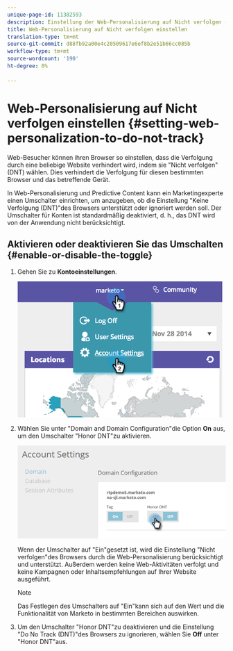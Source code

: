 ```yaml
---
unique-page-id: 11382593
description: Einstellung der Web-Personalisierung auf Nicht verfolgen - Marketing Docs - Produktdokumentation
title: Web-Personalisierung auf Nicht verfolgen einstellen
translation-type: tm+mt
source-git-commit: d88fb92a00e4c20509617e6ef8b2e51b66cc085b
workflow-type: tm+mt
source-wordcount: '190'
ht-degree: 0%

---
```



# Web-Personalisierung auf Nicht verfolgen einstellen {#setting-web-personalization-to-do-not-track}

Web-Besucher können ihren Browser so einstellen, dass die Verfolgung durch eine beliebige Website verhindert wird, indem sie &quot;Nicht verfolgen&quot;(DNT) wählen. Dies verhindert die Verfolgung für diesen bestimmten Browser und das betreffende Gerät.

In Web-Personalisierung und Predictive Content kann ein Marketingexperte einen Umschalter einrichten, um anzugeben, ob die Einstellung &quot;Keine Verfolgung (DNT)&quot;des Browsers unterstützt oder ignoriert werden soll. Der Umschalter für Konten ist standardmäßig deaktiviert, d. h., das DNT wird von der Anwendung nicht berücksichtigt.

## Aktivieren oder deaktivieren Sie das Umschalten {#enable-or-disable-the-toggle}

1. Gehen Sie zu **Kontoeinstellungen**.

   ![](assets/image2014-12-1-23-3a3-3a12.png)

1. Wählen Sie unter &quot;Domain and Domain Configuration&quot;die Option **On** aus, um den Umschalter &quot;Honor DNT&quot;zu aktivieren.

   ![](assets/two-1.png)

   Wenn der Umschalter auf &quot;Ein&quot;gesetzt ist, wird die Einstellung &quot;Nicht verfolgen&quot;des Browsers durch die Web-Personalisierung berücksichtigt und unterstützt. Außerdem werden keine Web-Aktivitäten verfolgt und keine Kampagnen oder Inhaltsempfehlungen auf Ihrer Website ausgeführt.

   >[!NOTE]
   >
   >Das Festlegen des Umschalters auf &quot;Ein&quot;kann sich auf den Wert und die Funktionalität von Marketo in bestimmten Bereichen auswirken.

1. Um den Umschalter &quot;Honor DNT&quot;zu deaktivieren und die Einstellung &quot;Do No Track (DNT)&quot;des Browsers zu ignorieren, wählen Sie **Off** unter &quot;Honor DNT&quot;aus.

